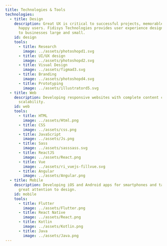 ```yaml
---
title: Technologies & Tools
technologies:
  - title: Design
    description: Great UX is critical to successful projects, memorable brands and
      happy users. Fidisys Technologies provides user experience design services
      to businesses large and small.
    id: design
    tools:
      - title: Research
        image: ../assets/photoshopd1.svg
      - title: UI/UX design
        image: ../assets/photoshopd2.svg
      - title: Visual Design
        image: ../assets/figmad3.svg
      - title: Branding
        image: ../assets/photoshopd4.svg
      - title: Prototyping
        image: ../assets/illustratord5.svg
  - title: Web
    description: Developing responsive websites with complete content control and
      scalability.
    id: web
    tools:
      - title: HTML
        image: ../assets/Html.png
      - title: CSS
        image: ../assets/css.png
      - title: JavaScript
        image: ../assets/Js.png
      - title: Sass
        image: ../assets/sasssass.svg
      - title: ReactJS
        image: ../assets/React.png
      - title: Vue
        image: ../assets/ri_vuejs-fillvue.svg
      - title: Angular
        image: ../assets/Angular.png
  - title: Mobile
    description: Developing iOS and Android apps for smartphones and tablets with
      great attention to design.
    id: mobile
    tools:
      - title: Flutter
        image: ../assets/Flutter.png
      - title: React Native
        image: ../assets/React.png
      - title: Kotlin
        image: ../assets/Kotlin.png
      - title: Java
        image: ../assets/Java.png
---
```

